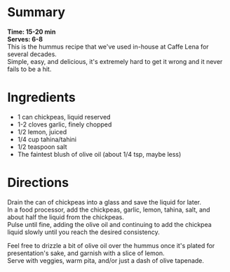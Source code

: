 # Summary
**Time: 15-20 min**  
**Serves: 6-8**  
This is the hummus recipe that we've used in-house at Caffe Lena for several decades.  
Simple, easy, and delicious, it's extremely hard to get it wrong and it never fails to be a hit.

# Ingredients
- 1 can chickpeas, liquid reserved
- 1-2 cloves garlic, finely chopped
- 1/2 lemon, juiced
- 1/4 cup tahina/tahini
- 1/2 teaspoon salt
- The faintest blush of olive oil (about 1/4 tsp, maybe less)

# Directions
Drain the can of chickpeas into a glass and save the liquid for later.  
In a food processor, add the chickpeas, garlic, lemon, tahina, salt, and about half the liquid from the chickpeas.  
Pulse until fine, adding the olive oil and continuing to add the chickpea liquid slowly until you reach the desired consistency.  

Feel free to drizzle a bit of olive oil over the hummus once it's plated for presentation's sake, and garnish with a slice of lemon.  
Serve with veggies, warm pita, and/or just a dash of olive tapenade.  
